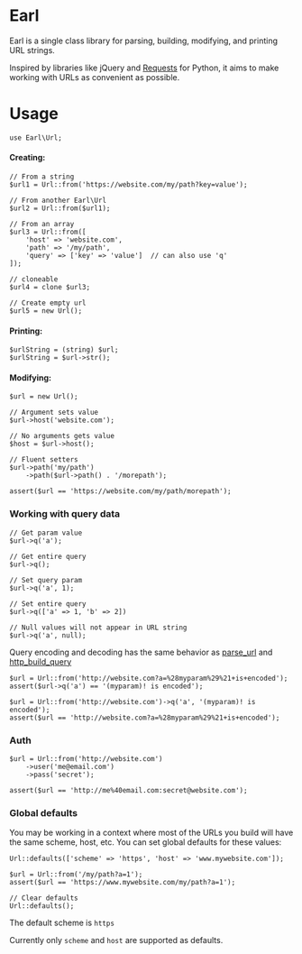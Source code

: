 # Earl

Earl is a single class library for parsing, building, modifying, and printing URL strings.

Inspired by libraries like jQuery and [Requests](https://requests.readthedocs.io/en/master/) for Python, it aims to make working with URLs as convenient as possible.

# Usage 
```
use Earl\Url;
```

#### Creating:
```
// From a string
$url1 = Url::from('https://website.com/my/path?key=value');

// From another Earl\Url 
$url2 = Url::from($url1); 

// From an array
$url3 = Url::from([
    'host' => 'website.com',
    'path' => '/my/path',
    'query' => ['key' => 'value']  // can also use 'q'
]);

// cloneable
$url4 = clone $url3;

// Create empty url
$url5 = new Url();
```

#### Printing:
```
$urlString = (string) $url;
$urlString = $url->str();
```

#### Modifying:
```
$url = new Url();

// Argument sets value
$url->host('website.com');

// No arguments gets value 
$host = $url->host();

// Fluent setters
$url->path('my/path')
    ->path($url->path() . '/morepath');

assert($url == 'https://website.com/my/path/morepath');
```

### Working with query data
```
// Get param value
$url->q('a');

// Get entire query
$url->q();

// Set query param
$url->q('a', 1);

// Set entire query
$url->q(['a' => 1, 'b' => 2])

// Null values will not appear in URL string
$url->q('a', null);
```

Query encoding and decoding has the same behavior as [parse_url](https://www.php.net/manual/en/function.parse-url) and [http_build_query](https://www.php.net/manual/en/function.http-build-query.php)
```
$url = Url::from('http://website.com?a=%28myparam%29%21+is+encoded');
assert($url->q('a') == '(myparam)! is encoded');

$url = Url::from('http://website.com')->q('a', '(myparam)! is encoded');
assert($url == 'http://website.com?a=%28myparam%29%21+is+encoded');
```

### Auth
```
$url = Url::from('http://website.com')
    ->user('me@email.com')
    ->pass('secret');

assert($url == 'http://me%40email.com:secret@website.com');
```

### Global defaults
You may be working in a context where most of the URLs you build will have the same scheme, host, etc.
You can set global defaults for these values:
```
Url::defaults(['scheme' => 'https', 'host' => 'www.mywebsite.com']);

$url = Url::from('/my/path?a=1');
assert($url == 'https://www.mywebsite.com/my/path?a=1');

// Clear defaults
Url::defaults();
```

The default scheme is `https`

Currently only `scheme` and `host` are supported as defaults.
